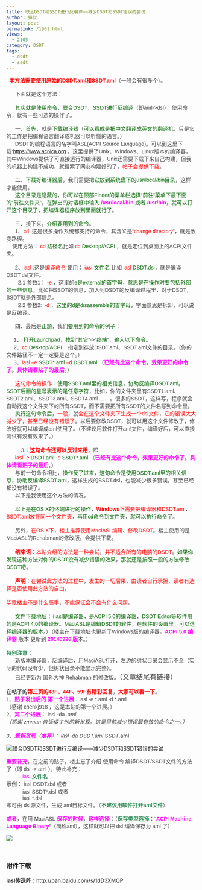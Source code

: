 ```yaml
---
title: 联合DSDT和SSDT进行反编译——减少DSDT和SSDT错误的尝试
author: 猫叔
layout: post
permalink: /1901.html
views:
  - 2105
category: DSDT
tags:
  - dsdt
  - ssdt
---
```

<span style="font-size: 14px;"><span style="word-wrap: break-word; color: #444444; font-family: tahoma, 'Hiragino Sans GB', 'Wenquanyi Micro Hei', 微软雅黑, Arial, Verdana, sans-serif;"> <span style="word-wrap: break-word; font-weight: bold;"> <span style="word-wrap: break-word; color: #ff0000;">本方法需要使用原始的DSDT.aml和SSDT.aml</span></span>（一般会有很多个）。<br style="word-wrap: break-word;" /><br style="word-wrap: break-word;" />      下面就是这个方法：<br style="word-wrap: break-word;" /><br style="word-wrap: break-word;" />      <span style="word-wrap: break-word; color: #006400;">其实就是使用命令</span>，<span style="word-wrap: break-word; color: #006400;">联合DSDT</span>、<span style="word-wrap: break-word; color: #006400;">SSDT进行反编译</span>（即aml->dsl），使用命令，就有一些可选的操作了。<br style="word-wrap: break-word;" /><br style="word-wrap: break-word;" />      一、<span style="word-wrap: break-word; color: #006400;">首先</span>，就是<span style="word-wrap: break-word; color: #006400;">下载编译器</span>（<span style="word-wrap: break-word; color: #006400;">可以看成是把中文翻译成英文的翻译机</span>，只是它的工作是把编程语言翻译成机器可以听懂的语言。）<br style="word-wrap: break-word;" />      DSDT的编程语言的名字叫ASL(ACPI Source Language)。可以到这里下载:<a style="word-wrap: break-word; color: #2265a9;" href="https://www.acpica.org/" target="_blank">https://www.acpica.org</a> 。这里提供了Unix、Windows、Linux版本的编译器，其中Windows提供了可直接运行的编译器，Unix还需要下载下来自己构建，但我的机器上构建不成功，就搜索了网友构建好的了，<span style="word-wrap: break-word; color: #ff0000;">帖子会提供下载</span>。<br style="word-wrap: break-word;" /><br style="word-wrap: break-word;" />      二、<span style="word-wrap: break-word; color: #006400;">下载好编译器后</span>，我们需要<span style="word-wrap: break-word; color: #006400;">把它放到系统盘下的usr/local/bin目录</span>，这样才能使用。<br style="word-wrap: break-word;" />      <span style="word-wrap: break-word; color: #006400;">这个目录是隐藏的</span>，<span style="word-wrap: break-word; color: #006400;">你可以在顶部Finder的菜单栏选择</span>“<span style="word-wrap: break-word; color: #006400;">前往</span>”<span style="word-wrap: break-word; color: #006400;">菜单下最下面的</span>“<span style="word-wrap: break-word; color: #006400;">前往文件夹</span>”，<span style="word-wrap: break-word; color: #006400;">在弹出的对话框中输入 </span><span style="word-wrap: break-word; color: #ff00ff;"><span style="word-wrap: break-word; font-weight: bold;">/usr/local/bin</span></span><span style="word-wrap: break-word; color: #006400;"> 或者 </span><span style="word-wrap: break-word; color: #ff00ff;"><span style="word-wrap: break-word; font-weight: bold;">/usr/bin</span></span>，<span style="word-wrap: break-word; color: #006400;">就可以打开这个目录了</span>，<span style="word-wrap: break-word; color: #006400;">把编译器程序放到里面就行了</span>。<br style="word-wrap: break-word;" /><br style="word-wrap: break-word;" />      三、接下来，<span style="word-wrap: break-word; color: #006400;">介绍要用到的命令</span>。<br style="word-wrap: break-word;" />      1、<span style="word-wrap: break-word; color: #ff0000;">cd</span> :这是很多操作系统都支持的命令，其含义是“<span style="word-wrap: break-word; color: #ff0000;">change directory</span>”，就是改变路径。<br style="word-wrap: break-word;" />    使用方法： <span style="word-wrap: break-word; color: #ff0000;">cd </span><span style="word-wrap: break-word; color: #006400;">路径名</span>比如 <span style="word-wrap: break-word; color: #ff0000;">cd</span> <span style="word-wrap: break-word; color: #006400;">Desktop/ACPI</span> ，就是定位到桌面上的ACPI文件夹。<br style="word-wrap: break-word;" /><br style="word-wrap: break-word;" />      2、<span style="word-wrap: break-word; color: #ff0000;">iasl</span> :这是<span style="word-wrap: break-word; color: #ff0000;">编译命令</span> 使用： <span style="word-wrap: break-word; color: #ff0000;">iasl</span> <span style="word-wrap: break-word; color: #006400;">文件名</span> 比如 <span style="word-wrap: break-word; color: #ff0000;">iasl</span> <span style="word-wrap: break-word; color: #006400;">DSDT.dsl</span>，就是编译DSDT.dsl文件。<br style="word-wrap: break-word;" />        2.1 参数1： <span style="word-wrap: break-word; color: #ff0000;">-e</span> ，这里的<span style="word-wrap: break-word; color: #006400;">e是external的首字母</span>，<span style="word-wrap: break-word; color: #006400;">意思是在操作时要包括外部的一些信息</span>，比如把SSDT的信息，加入到DSDT的反编译过程里，对于DSDT，SSDT就是外部信息。<br style="word-wrap: break-word;" />        2.2 参数2:  <span style="word-wrap: break-word; color: #ff0000;">-d</span> ，<span style="word-wrap: break-word; color: #006400;">这里的d是disassemble的首字母</span>，字面意思是拆卸，可以说是反编译。<br style="word-wrap: break-word;" /><br style="word-wrap: break-word;" />      四、最后是<span style="word-wrap: break-word; color: #006400;">正题</span>，我们<span style="word-wrap: break-word; color: #006400;">要用到的命令的例子</span>：<br style="word-wrap: break-word;" /><br style="word-wrap: break-word;" />     1、 <span style="word-wrap: break-word; color: #006400;">打开Launchpad</span>，<span style="word-wrap: break-word; color: #006400;">找到</span>“<span style="word-wrap: break-word; color: #006400;">其它</span>”->“<span style="word-wrap: break-word; color: #006400;">终端</span>”，<span style="word-wrap: break-word; color: #006400;">输入以下命令</span>。<br style="word-wrap: break-word;" />     2、<span style="word-wrap: break-word; color: #ff0000;">cd </span><span style="word-wrap: break-word; color: #006400;">Desktop/ACPI</span>    指定到存放DSDT.aml、SSDT.aml文件的目录。</span><span style="word-wrap: break-word; color: #444444; font-family: tahoma, 'Hiragino Sans GB', 'Wenquanyi Micro Hei', 微软雅黑, Arial, Verdana, sans-serif;">（你的文件路径不一定一定要是这个。）</span><span style="word-wrap: break-word; color: #444444; font-family: tahoma, 'Hiragino Sans GB', 'Wenquanyi Micro Hei', 微软雅黑, Arial, Verdana, sans-serif;"><br style="word-wrap: break-word;" />     3、<span style="word-wrap: break-word; color: #ff0000;">iasl</span> <span style="word-wrap: break-word; color: #ff0000;">–e</span> <span style="word-wrap: break-word; color: #006400;">SSDT*.aml</span> <span style="word-wrap: break-word; color: #ff0000;">–d</span> <span style="word-wrap: break-word; color: #006400;">DSDT.aml </span></span><span style="word-wrap: break-word; color: #444444; font-family: tahoma, 'Hiragino Sans GB', 'Wenquanyi Micro Hei', 微软雅黑, Arial, Verdana, sans-serif;">（<span style="word-wrap: break-word; font-weight: bold;"><span style="word-wrap: break-word; color: #ff00ff;">已经有比这个命令</span></span>，</span><span style="word-wrap: break-word; font-family: tahoma, 'Hiragino Sans GB', 'Wenquanyi Micro Hei', 微软雅黑, Arial, Verdana, sans-serif; color: #ff00ff;"><span style="word-wrap: break-word;"><span style="word-wrap: break-word; font-weight: bold;">效果更好的命令了</span></span></span><span style="word-wrap: break-word; color: #444444; font-family: tahoma, 'Hiragino Sans GB', 'Wenquanyi Micro Hei', 微软雅黑, Arial, Verdana, sans-serif;">。<span style="word-wrap: break-word; color: #ff00ff;"><span style="word-wrap: break-word; font-weight: bold;">具体</span></span></span><span style="word-wrap: break-word; font-family: tahoma, 'Hiragino Sans GB', 'Wenquanyi Micro Hei', 微软雅黑, Arial, Verdana, sans-serif; color: #ff00ff;"><span style="word-wrap: break-word;"><span style="word-wrap: break-word; font-weight: bold;">请看贴子的最后</span></span></span><span style="word-wrap: break-word; color: #444444; font-family: tahoma, 'Hiragino Sans GB', 'Wenquanyi Micro Hei', 微软雅黑, Arial, Verdana, sans-serif;">。）</span><span style="word-wrap: break-word; color: #444444; font-family: tahoma, 'Hiragino Sans GB', 'Wenquanyi Micro Hei', 微软雅黑, Arial, Verdana, sans-serif;"><br style="word-wrap: break-word;" /><br style="word-wrap: break-word;" />      <span style="word-wrap: break-word; color: #ff0000;">这句命令的操作</span>：<span style="word-wrap: break-word; color: #006400;">使用SSDT.aml里的相关信息</span>，<span style="word-wrap: break-word; color: #006400;">协助反编译DSDT.aml</span>。<span style="word-wrap: break-word; color: #006400;">SSDT后面的星号表示的是任意字符</span>，比如，你的文件夹里有SSDT1.aml、SSDT2.aml、SSDT3.aml、SSDT4.aml ……。很多的SSDT，这样写，程序就会自动找这个文件夹下的所有SSDT，而不需要把所有SSDT的文件名写到命令里。</span><span style="word-wrap: break-word; color: #444444; font-family: tahoma, 'Hiragino Sans GB', 'Wenquanyi Micro Hei', 微软雅黑, Arial, Verdana, sans-serif;"> <br style="word-wrap: break-word;" />      <span style="word-wrap: break-word; color: #006400;">执行这句命令后</span>，<span style="word-wrap: break-word; color: #ff0000;">一般</span>，就<span style="word-wrap: break-word; color: #ff0000;">会在这个文件夹下生成一个dsl文件</span>，<span style="word-wrap: break-word; color: #ff0000;">它的错误大大减少了</span>，<span style="word-wrap: break-word; color: #ff0000;">甚至已经没有错误了</span>。以后要修改DSDT，就可以用这个文件修改了，修改好就可以编译成aml使用了。（不建议用软件打开aml文件，编译好后，可以直接测试有没有效果了。）</span></span><br style="word-wrap: break-word; color: #444444; font-family: tahoma, 'Hiragino Sans GB', 'Wenquanyi Micro Hei', 微软雅黑, Arial, Verdana, sans-serif; font-size: 14px;" /><br style="word-wrap: break-word; color: #444444; font-family: tahoma, 'Hiragino Sans GB', 'Wenquanyi Micro Hei', 微软雅黑, Arial, Verdana, sans-serif; font-size: 14px;" /><span style="font-size: 14px;"><span style="word-wrap: break-word; color: #444444; font-family: tahoma, 'Hiragino Sans GB', 'Wenquanyi Micro Hei', 微软雅黑, Arial, Verdana, sans-serif;">          3.1 </span><span style="word-wrap: break-word; color: #444444; font-family: tahoma, 'Hiragino Sans GB', 'Wenquanyi Micro Hei', 微软雅黑, Arial, Verdana, sans-serif;"><span style="word-wrap: break-word; color: #ff0000;"><span style="word-wrap: break-word; font-weight: bold;">这句命令还可以反过来用</span></span></span><span style="word-wrap: break-word; color: #444444; font-family: tahoma, 'Hiragino Sans GB', 'Wenquanyi Micro Hei', 微软雅黑, Arial, Verdana, sans-serif;">，即</span></span><br style="word-wrap: break-word; color: #444444; font-family: tahoma, 'Hiragino Sans GB', 'Wenquanyi Micro Hei', 微软雅黑, Arial, Verdana, sans-serif; font-size: 14px;" /><span style="font-size: 14px;"><span style="word-wrap: break-word; color: #444444; font-family: tahoma, 'Hiragino Sans GB', 'Wenquanyi Micro Hei', 微软雅黑, Arial, Verdana, sans-serif;">      </span><span style="word-wrap: break-word; color: #444444; font-family: tahoma, 'Hiragino Sans GB', 'Wenquanyi Micro Hei', 微软雅黑, Arial, Verdana, sans-serif;"><span style="word-wrap: break-word; color: #ff0000;">iasl</span> <span style="word-wrap: break-word; color: #ff0000;">-e</span> <span style="word-wrap: break-word; color: #006400;">DSDT.aml </span><span style="word-wrap: break-word; color: #ff0000;">-d</span> <span style="word-wrap: break-word; color: #006400;">SSDT*.aml </span></span><span style="word-wrap: break-word; color: #444444; font-family: tahoma, 'Hiragino Sans GB', 'Wenquanyi Micro Hei', 微软雅黑, Arial, Verdana, sans-serif;">（<span style="word-wrap: break-word; color: #ff00ff;"><span style="word-wrap: break-word; font-weight: bold;">已经</span></span></span><span style="word-wrap: break-word; font-family: tahoma, 'Hiragino Sans GB', 'Wenquanyi Micro Hei', 微软雅黑, Arial, Verdana, sans-serif; color: #ff00ff;"><span style="word-wrap: break-word;"><span style="word-wrap: break-word; font-weight: bold;">有比这个命令</span></span></span><span style="word-wrap: break-word; color: #444444; font-family: tahoma, 'Hiragino Sans GB', 'Wenquanyi Micro Hei', 微软雅黑, Arial, Verdana, sans-serif;">，</span><span style="word-wrap: break-word; font-family: tahoma, 'Hiragino Sans GB', 'Wenquanyi Micro Hei', 微软雅黑, Arial, Verdana, sans-serif; color: #ff00ff;"><span style="word-wrap: break-word;"><span style="word-wrap: break-word; font-weight: bold;">效果更好的命令了</span></span></span><span style="word-wrap: break-word; color: #444444; font-family: tahoma, 'Hiragino Sans GB', 'Wenquanyi Micro Hei', 微软雅黑, Arial, Verdana, sans-serif;">。<span style="word-wrap: break-word; color: #ff00ff;"><span style="word-wrap: break-word; font-weight: bold;">具体</span></span></span><span style="word-wrap: break-word; font-family: tahoma, 'Hiragino Sans GB', 'Wenquanyi Micro Hei', 微软雅黑, Arial, Verdana, sans-serif; color: #ff00ff;"><span style="word-wrap: break-word;"><span style="word-wrap: break-word; font-weight: bold;">请看贴子的最后</span></span></span><span style="word-wrap: break-word; color: #444444; font-family: tahoma, 'Hiragino Sans GB', 'Wenquanyi Micro Hei', 微软雅黑, Arial, Verdana, sans-serif;">。）</span></span><br style="word-wrap: break-word; color: #444444; font-family: tahoma, 'Hiragino Sans GB', 'Wenquanyi Micro Hei', 微软雅黑, Arial, Verdana, sans-serif; font-size: 14px;" /><span style="word-wrap: break-word; color: #444444; font-family: tahoma, 'Hiragino Sans GB', 'Wenquanyi Micro Hei', 微软雅黑, Arial, Verdana, sans-serif; font-size: 14px;">      与前一句命令相比，<span style="word-wrap: break-word; color: #006400;">操作反了过来</span>，<span style="word-wrap: break-word; color: #006400;">这句命令是使用DSDT.aml里的相关信息</span>，<span style="word-wrap: break-word; color: #006400;">协助反编译SSDT.aml</span>，这样生成的SSDT.dsl，也能减少很多错误，甚至已经都没有错误了。</span><br style="word-wrap: break-word; color: #444444; font-family: tahoma, 'Hiragino Sans GB', 'Wenquanyi Micro Hei', 微软雅黑, Arial, Verdana, sans-serif; font-size: 14px;" /><span style="font-size: 14px;"><span style="word-wrap: break-word; color: #444444; font-family: tahoma, 'Hiragino Sans GB', 'Wenquanyi Micro Hei', 微软雅黑, Arial, Verdana, sans-serif;">      以下是我使用这个方法的情况。<br style="word-wrap: break-word;" /><br style="word-wrap: break-word;" />     <span style="word-wrap: break-word; color: #006400;"> 以上是在OS X的终端进行的操作</span>，<span style="word-wrap: break-word; color: #ff0000;"><span style="word-wrap: break-word; font-weight: bold;">Windows下</span>需要把编译器和</span></span><span style="word-wrap: break-word; color: #444444; font-family: tahoma, 'Hiragino Sans GB', 'Wenquanyi Micro Hei', 微软雅黑, Arial, Verdana, sans-serif;"><span style="word-wrap: break-word; color: #ff0000;">DSDT.aml</span></span><span style="word-wrap: break-word; font-family: tahoma, 'Hiragino Sans GB', 'Wenquanyi Micro Hei', 微软雅黑, Arial, Verdana, sans-serif;"><span style="word-wrap: break-word;">、</span></span><span style="word-wrap: break-word; color: #444444; font-family: tahoma, 'Hiragino Sans GB', 'Wenquanyi Micro Hei', 微软雅黑, Arial, Verdana, sans-serif;"><span style="word-wrap: break-word; color: #ff0000;">SSDT.aml放在同一个文件夹</span>，</span><span style="word-wrap: break-word; font-family: tahoma, 'Hiragino Sans GB', 'Wenquanyi Micro Hei', 微软雅黑, Arial, Verdana, sans-serif; color: #006400;"><span style="word-wrap: break-word;">再用cd命令到文件夹</span></span><span style="word-wrap: break-word; color: #444444; font-family: tahoma, 'Hiragino Sans GB', 'Wenquanyi Micro Hei', 微软雅黑, Arial, Verdana, sans-serif;">，</span><span style="word-wrap: break-word; font-family: tahoma, 'Hiragino Sans GB', 'Wenquanyi Micro Hei', 微软雅黑, Arial, Verdana, sans-serif; color: #006400;"><span style="word-wrap: break-word;">就可以执行命令了</span></span><span style="word-wrap: break-word; color: #444444; font-family: tahoma, 'Hiragino Sans GB', 'Wenquanyi Micro Hei', 微软雅黑, Arial, Verdana, sans-serif;">。</span></span><br style="word-wrap: break-word; color: #444444; font-family: tahoma, 'Hiragino Sans GB', 'Wenquanyi Micro Hei', 微软雅黑, Arial, Verdana, sans-serif; font-size: 14px;" /><br style="word-wrap: break-word; color: #444444; font-family: tahoma, 'Hiragino Sans GB', 'Wenquanyi Micro Hei', 微软雅黑, Arial, Verdana, sans-serif; font-size: 14px;" /><span style="font-size: 14px;"><span style="word-wrap: break-word; color: #444444; font-family: tahoma, 'Hiragino Sans GB', 'Wenquanyi Micro Hei', 微软雅黑, Arial, Verdana, sans-serif;">      另外，</span><span style="word-wrap: break-word; font-family: tahoma, 'Hiragino Sans GB', 'Wenquanyi Micro Hei', 微软雅黑, Arial, Verdana, sans-serif; color: #ff0000;"><span style="word-wrap: break-word;">在OS X下</span></span><span style="word-wrap: break-word; color: #444444; font-family: tahoma, 'Hiragino Sans GB', 'Wenquanyi Micro Hei', 微软雅黑, Arial, Verdana, sans-serif;">，</span><span style="word-wrap: break-word; font-family: tahoma, 'Hiragino Sans GB', 'Wenquanyi Micro Hei', 微软雅黑, Arial, Verdana, sans-serif; color: #ff0000;"><span style="word-wrap: break-word;">楼主推荐使用MaciASL编辑</span></span><span style="word-wrap: break-word; color: #444444; font-family: tahoma, 'Hiragino Sans GB', 'Wenquanyi Micro Hei', 微软雅黑, Arial, Verdana, sans-serif;">、</span><span style="word-wrap: break-word; font-family: tahoma, 'Hiragino Sans GB', 'Wenquanyi Micro Hei', 微软雅黑, Arial, Verdana, sans-serif; color: #ff0000;"><span style="word-wrap: break-word;">修改DSDT</span></span><span style="word-wrap: break-word; color: #444444; font-family: tahoma, 'Hiragino Sans GB', 'Wenquanyi Micro Hei', 微软雅黑, Arial, Verdana, sans-serif;">。楼主使用的是MaciASL的Rehabman的修改版。会提供下载。</span></span><br style="word-wrap: break-word; color: #444444; font-family: tahoma, 'Hiragino Sans GB', 'Wenquanyi Micro Hei', 微软雅黑, Arial, Verdana, sans-serif; font-size: 14px;" /><br style="word-wrap: break-word; color: #444444; font-family: tahoma, 'Hiragino Sans GB', 'Wenquanyi Micro Hei', 微软雅黑, Arial, Verdana, sans-serif; font-size: 14px;" /><span style="font-size: 14px;"><span style="word-wrap: break-word; color: #444444; font-family: tahoma, 'Hiragino Sans GB', 'Wenquanyi Micro Hei', 微软雅黑, Arial, Verdana, sans-serif;">      </span><span style="word-wrap: break-word; font-family: tahoma, 'Hiragino Sans GB', 'Wenquanyi Micro Hei', 微软雅黑, Arial, Verdana, sans-serif; color: #ff0000;"><span style="word-wrap: break-word;"><span style="word-wrap: break-word; font-weight: bold;">结束语</span></span></span><span style="word-wrap: break-word; color: #444444; font-family: tahoma, 'Hiragino Sans GB', 'Wenquanyi Micro Hei', 微软雅黑, Arial, Verdana, sans-serif;">：</span><span style="word-wrap: break-word; font-family: tahoma, 'Hiragino Sans GB', 'Wenquanyi Micro Hei', 微软雅黑, Arial, Verdana, sans-serif; color: #ff0000;"><span style="word-wrap: break-word;">本贴介绍的方法是一种尝试</span></span><span style="word-wrap: break-word; color: #444444; font-family: tahoma, 'Hiragino Sans GB', 'Wenquanyi Micro Hei', 微软雅黑, Arial, Verdana, sans-serif;">，</span><span style="word-wrap: break-word; font-family: tahoma, 'Hiragino Sans GB', 'Wenquanyi Micro Hei', 微软雅黑, Arial, Verdana, sans-serif; color: #ff0000;"><span style="word-wrap: break-word;">并不适合所有的电脑的DSDT</span></span><span style="word-wrap: break-word; color: #444444; font-family: tahoma, 'Hiragino Sans GB', 'Wenquanyi Micro Hei', 微软雅黑, Arial, Verdana, sans-serif;">。</span><span style="word-wrap: break-word; font-family: tahoma, 'Hiragino Sans GB', 'Wenquanyi Micro Hei', 微软雅黑, Arial, Verdana, sans-serif; color: #006400;"><span style="word-wrap: break-word;">如果你发现这种方法对你的DSDT没有减少错误的效果</span></span><span style="word-wrap: break-word; color: #444444; font-family: tahoma, 'Hiragino Sans GB', 'Wenquanyi Micro Hei', 微软雅黑, Arial, Verdana, sans-serif;">，</span><span style="word-wrap: break-word; font-family: tahoma, 'Hiragino Sans GB', 'Wenquanyi Micro Hei', 微软雅黑, Arial, Verdana, sans-serif; color: #006400;"><span style="word-wrap: break-word;">那就还是按照一般的方法修改DSDT吧</span></span><span style="word-wrap: break-word; color: #444444; font-family: tahoma, 'Hiragino Sans GB', 'Wenquanyi Micro Hei', 微软雅黑, Arial, Verdana, sans-serif;">。</span></span><br style="word-wrap: break-word; color: #444444; font-family: tahoma, 'Hiragino Sans GB', 'Wenquanyi Micro Hei', 微软雅黑, Arial, Verdana, sans-serif; font-size: 14px;" /><br style="word-wrap: break-word; color: #444444; font-family: tahoma, 'Hiragino Sans GB', 'Wenquanyi Micro Hei', 微软雅黑, Arial, Verdana, sans-serif; font-size: 14px;" /><span style="font-size: 14px;"><span style="word-wrap: break-word; color: #444444; font-family: tahoma, 'Hiragino Sans GB', 'Wenquanyi Micro Hei', 微软雅黑, Arial, Verdana, sans-serif;">     </span><span style="word-wrap: break-word; font-weight: bold; color: #444444; font-family: tahoma, 'Hiragino Sans GB', 'Wenquanyi Micro Hei', 微软雅黑, Arial, Verdana, sans-serif;"> <span style="word-wrap: break-word; color: #ff0000;">声明</span></span><span style="word-wrap: break-word; color: #444444; font-family: tahoma, 'Hiragino Sans GB', 'Wenquanyi Micro Hei', 微软雅黑, Arial, Verdana, sans-serif;">：</span><span style="word-wrap: break-word; font-family: tahoma, 'Hiragino Sans GB', 'Wenquanyi Micro Hei', 微软雅黑, Arial, Verdana, sans-serif; color: #ff0000;"><span style="word-wrap: break-word;">在尝试此方法的过程中</span></span><span style="word-wrap: break-word; color: #444444; font-family: tahoma, 'Hiragino Sans GB', 'Wenquanyi Micro Hei', 微软雅黑, Arial, Verdana, sans-serif;">，</span><span style="word-wrap: break-word; font-family: tahoma, 'Hiragino Sans GB', 'Wenquanyi Micro Hei', 微软雅黑, Arial, Verdana, sans-serif; color: #ff0000;"><span style="word-wrap: break-word;">发生的一切后果</span></span><span style="word-wrap: break-word; color: #444444; font-family: tahoma, 'Hiragino Sans GB', 'Wenquanyi Micro Hei', 微软雅黑, Arial, Verdana, sans-serif;">，</span><span style="word-wrap: break-word; font-family: tahoma, 'Hiragino Sans GB', 'Wenquanyi Micro Hei', 微软雅黑, Arial, Verdana, sans-serif; color: #ff0000;"><span style="word-wrap: break-word;">由读者自行承担</span></span><span style="word-wrap: break-word; color: #444444; font-family: tahoma, 'Hiragino Sans GB', 'Wenquanyi Micro Hei', 微软雅黑, Arial, Verdana, sans-serif;">，</span><span style="word-wrap: break-word; font-family: tahoma, 'Hiragino Sans GB', 'Wenquanyi Micro Hei', 微软雅黑, Arial, Verdana, sans-serif; color: #ff0000;"><span style="word-wrap: break-word;">读者有选择是否使用此方法的自由</span></span><span style="word-wrap: break-word; color: #444444; font-family: tahoma, 'Hiragino Sans GB', 'Wenquanyi Micro Hei', 微软雅黑, Arial, Verdana, sans-serif;">。</span></span><br style="word-wrap: break-word; color: #444444; font-family: tahoma, 'Hiragino Sans GB', 'Wenquanyi Micro Hei', 微软雅黑, Arial, Verdana, sans-serif; font-size: 14px;" /><br style="word-wrap: break-word; color: #444444; font-family: tahoma, 'Hiragino Sans GB', 'Wenquanyi Micro Hei', 微软雅黑, Arial, Verdana, sans-serif; font-size: 14px;" /><span style="font-size: 14px;"><span style="word-wrap: break-word; font-family: tahoma, 'Hiragino Sans GB', 'Wenquanyi Micro Hei', 微软雅黑, Arial, Verdana, sans-serif; color: #ff0000;"><span style="word-wrap: break-word;">毕竟楼主不是什么高手</span></span><span style="word-wrap: break-word; color: #444444; font-family: tahoma, 'Hiragino Sans GB', 'Wenquanyi Micro Hei', 微软雅黑, Arial, Verdana, sans-serif;">，</span><span style="word-wrap: break-word; font-family: tahoma, 'Hiragino Sans GB', 'Wenquanyi Micro Hei', 微软雅黑, Arial, Verdana, sans-serif; color: #ff0000;"><span style="word-wrap: break-word;">不能保证会不会有什么问题</span></span><span style="word-wrap: break-word; color: #444444; font-family: tahoma, 'Hiragino Sans GB', 'Wenquanyi Micro Hei', 微软雅黑, Arial, Verdana, sans-serif;">。</span></span><br style="word-wrap: break-word; color: #444444; font-family: tahoma, 'Hiragino Sans GB', 'Wenquanyi Micro Hei', 微软雅黑, Arial, Verdana, sans-serif; font-size: 14px;" /><br style="word-wrap: break-word; color: #444444; font-family: tahoma, 'Hiragino Sans GB', 'Wenquanyi Micro Hei', 微软雅黑, Arial, Verdana, sans-serif; font-size: 14px;" /><span style="font-size: 14px;"><span style="word-wrap: break-word; color: #444444; font-family: tahoma, 'Hiragino Sans GB', 'Wenquanyi Micro Hei', 微软雅黑, Arial, Verdana, sans-serif;">      </span><span style="word-wrap: break-word; font-family: tahoma, 'Hiragino Sans GB', 'Wenquanyi Micro Hei', 微软雅黑, Arial, Verdana, sans-serif; color: #006400;"><span style="word-wrap: break-word;">文件下载地址</span></span><span style="word-wrap: break-word; color: #444444; font-family: tahoma, 'Hiragino Sans GB', 'Wenquanyi Micro Hei', 微软雅黑, Arial, Verdana, sans-serif;">：（i</span><span style="word-wrap: break-word; font-family: tahoma, 'Hiragino Sans GB', 'Wenquanyi Micro Hei', 微软雅黑, Arial, Verdana, sans-serif; color: #006400;"><span style="word-wrap: break-word;">asl</span></span><span style="word-wrap: break-word; font-family: tahoma, 'Hiragino Sans GB', 'Wenquanyi Micro Hei', 微软雅黑, Arial, Verdana, sans-serif; color: #006400;"><span style="word-wrap: break-word;">是编译器</span></span><span style="word-wrap: break-word; color: #444444; font-family: tahoma, 'Hiragino Sans GB', 'Wenquanyi Micro Hei', 微软雅黑, Arial, Verdana, sans-serif;">，</span><span style="word-wrap: break-word; font-family: tahoma, 'Hiragino Sans GB', 'Wenquanyi Micro Hei', 微软雅黑, Arial, Verdana, sans-serif; color: #006400;"><span style="word-wrap: break-word;">是ACPI 5.0的编译器</span></span><span style="word-wrap: break-word; color: #444444; font-family: tahoma, 'Hiragino Sans GB', 'Wenquanyi Micro Hei', 微软雅黑, Arial, Verdana, sans-serif;">，</span><span style="word-wrap: break-word; font-family: tahoma, 'Hiragino Sans GB', 'Wenquanyi Micro Hei', 微软雅黑, Arial, Verdana, sans-serif; color: #006400;"><span style="word-wrap: break-word;">DSDT Editor等软件用的是ACPI 4.0的编译器</span></span><span style="word-wrap: break-word; color: #444444; font-family: tahoma, 'Hiragino Sans GB', 'Wenquanyi Micro Hei', 微软雅黑, Arial, Verdana, sans-serif;">。</span><span style="word-wrap: break-word; font-family: tahoma, 'Hiragino Sans GB', 'Wenquanyi Micro Hei', 微软雅黑, Arial, Verdana, sans-serif; color: #006400;"><span style="word-wrap: break-word;">MaciASL是编辑DSDT的软件</span></span><span style="word-wrap: break-word; color: #444444; font-family: tahoma, 'Hiragino Sans GB', 'Wenquanyi Micro Hei', 微软雅黑, Arial, Verdana, sans-serif;">，</span><span style="word-wrap: break-word; font-family: tahoma, 'Hiragino Sans GB', 'Wenquanyi Micro Hei', 微软雅黑, Arial, Verdana, sans-serif; color: #006400;"><span style="word-wrap: break-word;">在软件的设置里</span></span><span style="word-wrap: break-word; color: #444444; font-family: tahoma, 'Hiragino Sans GB', 'Wenquanyi Micro Hei', 微软雅黑, Arial, Verdana, sans-serif;">，</span><span style="word-wrap: break-word; font-family: tahoma, 'Hiragino Sans GB', 'Wenquanyi Micro Hei', 微软雅黑, Arial, Verdana, sans-serif; color: #006400;"><span style="word-wrap: break-word;">可以选择编译器的版本</span></span><span style="word-wrap: break-word; color: #444444; font-family: tahoma, 'Hiragino Sans GB', 'Wenquanyi Micro Hei', 微软雅黑, Arial, Verdana, sans-serif;">。）（楼主在下载地址也更新了Windows版的编译器。</span><span style="word-wrap: break-word; font-family: tahoma, 'Hiragino Sans GB', 'Wenquanyi Micro Hei', 微软雅黑, Arial, Verdana, sans-serif; color: #ff00ff;"><span style="word-wrap: break-word;"><span style="word-wrap: break-word;"><span style="word-wrap: break-word; font-weight: bold;">ACPI 5.0 编译器</span></span></span></span><span style="word-wrap: break-word; color: #444444; font-family: tahoma, 'Hiragino Sans GB', 'Wenquanyi Micro Hei', 微软雅黑, Arial, Verdana, sans-serif;"><span style="word-wrap: break-word;"> 版本 更新到 </span></span><span style="word-wrap: break-word; font-family: tahoma, 'Hiragino Sans GB', 'Wenquanyi Micro Hei', 微软雅黑, Arial, Verdana, sans-serif; color: #ff00ff;"><span style="word-wrap: break-word;"><span style="word-wrap: break-word; font-weight: bold;"><span style="word-wrap: break-word;">20140926</span><span style="word-wrap: break-word;"> 版</span></span></span></span><span style="word-wrap: break-word; color: #444444; font-family: tahoma, 'Hiragino Sans GB', 'Wenquanyi Micro Hei', 微软雅黑, Arial, Verdana, sans-serif;"><span style="word-wrap: break-word;">本。</span></span><span style="word-wrap: break-word; color: #444444; font-family: tahoma, 'Hiragino Sans GB', 'Wenquanyi Micro Hei', 微软雅黑, Arial, Verdana, sans-serif;">）<br style="word-wrap: break-word;" /></span></span><br style="word-wrap: break-word; color: #444444; font-family: tahoma, 'Hiragino Sans GB', 'Wenquanyi Micro Hei', 微软雅黑, Arial, Verdana, sans-serif; font-size: 14px;" /><span style="font-size: 14px;"><span style="word-wrap: break-word; color: #444444; font-family: tahoma, 'Hiragino Sans GB', 'Wenquanyi Micro Hei', 微软雅黑, Arial, Verdana, sans-serif;"><span style="word-wrap: break-word; color: #2e8b57;"><span style="word-wrap: break-word; font-weight: bold;">特别注意</span></span></span><span style="word-wrap: break-word; color: #444444; font-family: tahoma, 'Hiragino Sans GB', 'Wenquanyi Micro Hei', 微软雅黑, Arial, Verdana, sans-serif;">：</span></span><br style="word-wrap: break-word; color: #444444; font-family: tahoma, 'Hiragino Sans GB', 'Wenquanyi Micro Hei', 微软雅黑, Arial, Verdana, sans-serif; font-size: 14px;" /><span style="word-wrap: break-word; color: #444444; font-family: tahoma, 'Hiragino Sans GB', 'Wenquanyi Micro Hei', 微软雅黑, Arial, Verdana, sans-serif; font-size: 14px;">      新版本编译器，反编译后，用MaciASL打开，左边的树状目录会显示不全（实际的代码没有少，但树状目录不能显示完整）。</span><br style="word-wrap: break-word; color: #444444; font-family: tahoma, 'Hiragino Sans GB', 'Wenquanyi Micro Hei', 微软雅黑, Arial, Verdana, sans-serif; font-size: 14px;" /><span style="font-size: 14px;"><span style="word-wrap: break-word; color: #444444; font-family: tahoma, 'Hiragino Sans GB', 'Wenquanyi Micro Hei', 微软雅黑, Arial, Verdana, sans-serif;">      已经更新为 国外大神 Rehabman 的修改版。</span><span style="word-wrap: break-word; color: #444444; font-family: tahoma, 'Hiragino Sans GB', 'Wenquanyi Micro Hei', 微软雅黑, Arial, Verdana, sans-serif;"><span style="font-size: large;">（文章结尾有链接）</span></span><span style="word-wrap: break-word; color: #444444; font-family: tahoma, 'Hiragino Sans GB', 'Wenquanyi Micro Hei', 微软雅黑, Arial, Verdana, sans-serif;"><br style="word-wrap: break-word;" /></span></span><br style="word-wrap: break-word; color: #444444; font-family: tahoma, 'Hiragino Sans GB', 'Wenquanyi Micro Hei', 微软雅黑, Arial, Verdana, sans-serif; font-size: 14px;" /><span style="font-size: 14px;"><span style="word-wrap: break-word; color: #444444; font-family: tahoma, 'Hiragino Sans GB', 'Wenquanyi Micro Hei', 微软雅黑, Arial, Verdana, sans-serif;"><span style="word-wrap: break-word; font-weight: bold;">在帖子的<span style="word-wrap: break-word; color: #ff0000;">第三页的43F、44F、59F有精彩回复</span></span>，<span style="word-wrap: break-word; color: #ff0000;"><span style="word-wrap: break-word; font-weight: bold;">大家可以看一下</span></span>。</span><span style="word-wrap: break-word; color: #444444; font-family: tahoma, 'Hiragino Sans GB', 'Wenquanyi Micro Hei', 微软雅黑, Arial, Verdana, sans-serif;"><br style="word-wrap: break-word;" /></span><span style="word-wrap: break-word; color: #444444; font-family: tahoma, 'Hiragino Sans GB', 'Wenquanyi Micro Hei', 微软雅黑, Arial, Verdana, sans-serif;">1、</span><span style="word-wrap: break-word; font-family: tahoma, 'Hiragino Sans GB', 'Wenquanyi Micro Hei', 微软雅黑, Arial, Verdana, sans-serif; color: #ff00ff;"><span style="word-wrap: break-word;"><span style="word-wrap: break-word; font-weight: bold;">贴子发出后的 第一个进展</span></span></span><span style="word-wrap: break-word; color: #444444; font-family: tahoma, 'Hiragino Sans GB', 'Wenquanyi Micro Hei', 微软雅黑, Arial, Verdana, sans-serif;">：iasl -e *.aml -d *.aml</span></span><br style="word-wrap: break-word; color: #444444; font-family: tahoma, 'Hiragino Sans GB', 'Wenquanyi Micro Hei', 微软雅黑, Arial, Verdana, sans-serif; font-size: 14px;" /><span style="font-size: 14px;"><span style="word-wrap: break-word; color: #444444; font-family: tahoma, 'Hiragino Sans GB', 'Wenquanyi Micro Hei', 微软雅黑, Arial, Verdana, sans-serif;">（感谢 chenkj918 ，这是本贴的第一个进展。）</span><span style="word-wrap: break-word; color: #444444; font-family: tahoma, 'Hiragino Sans GB', 'Wenquanyi Micro Hei', 微软雅黑, Arial, Verdana, sans-serif;"><br style="word-wrap: break-word;" />2、<span style="word-wrap: break-word; color: #ff00ff;"><span style="word-wrap: break-word; font-weight: bold;">第二个进展</span></span>： iasl -da *.aml<br style="word-wrap: break-word;" />（感谢 zmman 告诉楼主他的新发现。这是目前减少错误最有效的命令之一。）</span><span style="word-wrap: break-word; color: #444444; font-family: tahoma, 'Hiragino Sans GB', 'Wenquanyi Micro Hei', 微软雅黑, Arial, Verdana, sans-serif;"><br style="word-wrap: break-word;" /></span></span><br style="word-wrap: break-word; color: #444444; font-family: tahoma, 'Hiragino Sans GB', 'Wenquanyi Micro Hei', 微软雅黑, Arial, Verdana, sans-serif; font-size: 14px;" /><span style="font-size: 14px;"><span style="word-wrap: break-word; color: #444444; font-family: tahoma, 'Hiragino Sans GB', 'Wenquanyi Micro Hei', 微软雅黑, Arial, Verdana, sans-serif;">3、<span style="word-wrap: break-word; color: #ff00ff;"><span style="word-wrap: break-word; font-weight: bold;">最新发现</span></span>（<span style="word-wrap: break-word; color: #ff00ff;"><span style="word-wrap: break-word; font-weight: bold;">推荐</span></span>）： iasl -da DSDT.aml SSDT*.aml</span></span>

![联合DSDT和SSDT进行反编译——减少DSDT和SSDT错误的尝试][1]

<p style="word-wrap: break-word; margin: 0px; padding: 0px; color: #444444; font-family: tahoma, 'Hiragino Sans GB', 'Wenquanyi Micro Hei', 微软雅黑, Arial, Verdana, sans-serif; font-size: 14px;" align="left">
  <span style="font-size: 14px;"><span style="word-wrap: break-word;"><span style="word-wrap: break-word;"><span style="word-wrap: break-word; color: #ff00ff;"><span style="word-wrap: break-word; font-weight: bold;">重要补充</span></span></span></span>，<span style="word-wrap: break-word;">在之前的贴子，楼主忘了介绍 使用命令 编译DSDT/SSDT文件的方法了（即 dsl -> aml ），特此补充：<br style="word-wrap: break-word;" />           <span style="word-wrap: break-word; color: #ff00ff;"><span style="word-wrap: break-word;">iasl</span></span> <span style="word-wrap: break-word; color: #2e8b57;"><span style="word-wrap: break-word;"><span style="word-wrap: break-word; font-weight: bold;">文件名</span></span></span><br style="word-wrap: break-word;" />示例： iasl DSDT.dsl 或者<br style="word-wrap: break-word;" />           iasl SSDT*.dsl 或者<br style="word-wrap: break-word;" />           iasl *.dsl<br style="word-wrap: break-word;" />即可由 dsl源文件，生成 aml目标文件。（<span style="word-wrap: break-word; color: #2e8b57;"><span style="word-wrap: break-word;"><span style="word-wrap: break-word; font-weight: bold;">不建议用软件打开aml文件</span></span></span>）</span></span><br style="word-wrap: break-word;" /><br style="word-wrap: break-word;" /><span style="font-size: 14px;"><span style="word-wrap: break-word;"><span style="word-wrap: break-word;"><span style="word-wrap: break-word; color: #ff00ff;"><span style="word-wrap: break-word; font-weight: bold;">或者</span></span></span></span>，<span style="word-wrap: break-word;">在用 MaciASL <span style="word-wrap: break-word; color: #ff00ff;"><span style="word-wrap: break-word;"><span style="word-wrap: break-word; font-weight: bold;">保存的时候</span></span></span>，<span style="word-wrap: break-word; color: #ff00ff;"><span style="word-wrap: break-word;"><span style="word-wrap: break-word; font-weight: bold;">这样选择</span></span></span>：（<span style="word-wrap: break-word; color: #2e8b57;"><span style="word-wrap: break-word; font-weight: bold;">保存类型选择</span></span>：“<span style="word-wrap: break-word; color: #ff00ff;"><span style="word-wrap: break-word; font-weight: bold;">ACPI Machine Language Binary</span></span>”（简称aml），这样就可以把 dsl 编译保存为 aml 了）</span></span>
</p>

![](http://cache.maoshu.cc//wp-content/uploads/sinapicv2-backup/1901-ww3-large-005V4vEUjw1enuivw2kmuj30cx07gmyg.jpg)

<p style="word-wrap: break-word; margin: 0px; padding: 0px; color: #444444; font-family: tahoma, 'Hiragino Sans GB', 'Wenquanyi Micro Hei', 微软雅黑, Arial, Verdana, sans-serif; font-size: 14px;" align="center">
  <p>
    &nbsp;
  </p>

### 附件下载
**iasl传送阵**：http://pan.baidu.com/s/1dD3XMQP

  

 [1]: http://cache.maoshu.cc//wp-content/uploads/sinapicv2-backup/1901-ww3-large-005V4vEUjw1enuivub565j30jf0dcgmh.jpg

